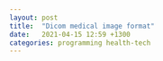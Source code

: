 ```yaml
---
layout: post
title:  "Dicom medical image format"
date:   2021-04-15 12:59 +1300
categories: programming health-tech
---
```






[1]: https://dicomlibrary.com/dicom/dicom-tags/
[2]: http://dicom.nema.org/medical/dicom/current/output/html/part15.html#chapter_E
[3]: https://medschool.duke.edu/sites/medschool.duke.edu/files/field/attachments/Guidance%20for%20research%20DICOM%20images.pdf
[4]: https://stackoverflow.com/questions/58070145/is-there-an-easy-way-to-find-the-type-of-a-dicom-tag
[5]: https://stackoverflow.com/questions/30478768/protecting-protected-health-information-from-dicom-images
 
